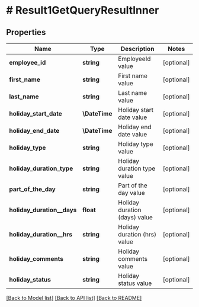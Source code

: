 # # Result1GetQueryResultInner

## Properties

Name | Type | Description | Notes
------------ | ------------- | ------------- | -------------
**employee_id** | **string** | EmployeeId value | [optional]
**first_name** | **string** | First name value | [optional]
**last_name** | **string** | Last name value | [optional]
**holiday_start_date** | **\DateTime** | Holiday start date value | [optional]
**holiday_end_date** | **\DateTime** | Holiday end date value | [optional]
**holiday_type** | **string** | Holiday type value | [optional]
**holiday_duration_type** | **string** | Holiday duration type value | [optional]
**part_of_the_day** | **string** | Part of the day value | [optional]
**holiday_duration__days** | **float** | Holiday duration (days) value | [optional]
**holiday_duration__hrs** | **string** | Holiday duration (hrs) value | [optional]
**holiday_comments** | **string** | Holiday comments value | [optional]
**holiday_status** | **string** | Holiday status value | [optional]

[[Back to Model list]](../../README.md#models) [[Back to API list]](../../README.md#endpoints) [[Back to README]](../../README.md)
